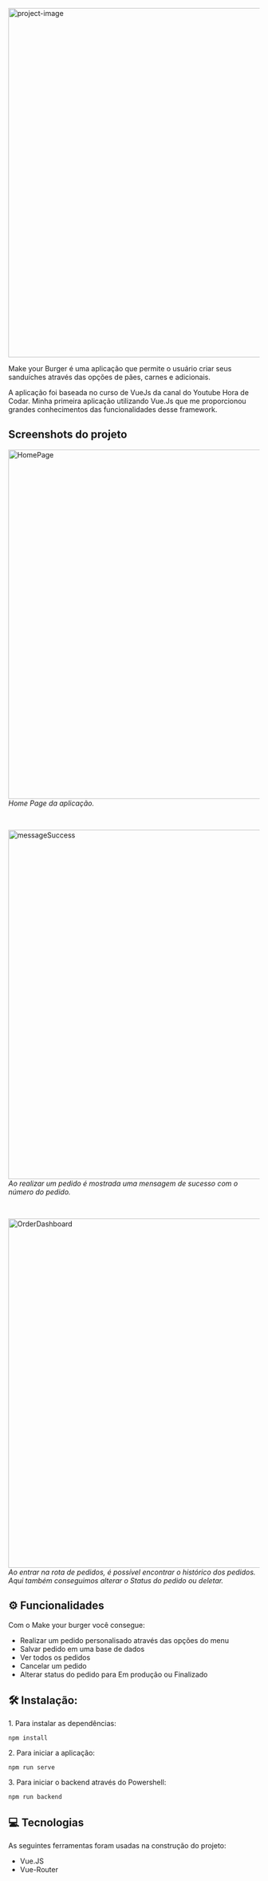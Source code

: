<p align="left"><img src="https://i.ibb.co/ww4BQFN/makeyourburgerbanner.png" alt="project-image" width="700"></p>

<p id="description">Make your Burger é uma aplicação que permite o usuário criar seus sanduíches através das opções de pães, carnes e adicionais.</p>

<p id="description">A aplicação foi baseada no curso de VueJs da canal do Youtube Hora de Codar. Minha primeira aplicação utilizando Vue.Js que me proporcionou grandes conhecimentos das funcionalidades desse framework.</p>

<h2>Screenshots do projeto</h2>

<p align="left">
    <img src="https://user-images.githubusercontent.com/100536547/174497251-66a6f987-33ef-4c5e-88cd-4f1494b916d9.png" alt="HomePage" width="700"><br>
    <i>Home Page da aplicação.</i>
</p><br>
<p align="left">
    <img src="https://user-images.githubusercontent.com/100536547/174497256-fabea245-5d08-4470-8085-89d6b1f1da38.png" alt="messageSuccess" width="700"><br>
    <i>Ao realizar um pedido é mostrada uma mensagem de sucesso com o número do pedido. </i>
</p><br>
<p align="left">
    <img src="https://user-images.githubusercontent.com/100536547/174497257-7eaf011e-4785-44bc-96fa-a4d6482bec68.png" alt="OrderDashboard" width="700"><br>
    <i>Ao entrar na rota de pedidos, é possível encontrar o histórico dos pedidos.<br> Aqui também conseguimos alterar o Status do pedido ou deletar.</i>
</p>
  
  
<h2>⚙️ Funcionalidades</h2>

Com o Make your burger você consegue:

*   Realizar um pedido personalisado através das opções do menu
*   Salvar pedido em uma base de dados
*   Ver todos os pedidos
*   Cancelar um pedido
*   Alterar status do pedido para Em produção ou Finalizado

<h2>🛠 Instalação:</h2>

<p>1. Para instalar as dependências:</p>

```
npm install
```

<p>2. Para iniciar a aplicação:</p>

```
npm run serve
```

<p>3. Para iniciar o backend através do Powershell:</p>

```
npm run backend
```

  
  
<h2>💻 Tecnologias</h2>

As seguintes ferramentas foram usadas na construção do projeto:

*   Vue.JS
*   Vue-Router
